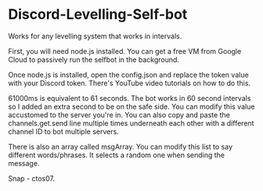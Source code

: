 # Discord-Levelling-Self-bot
Works for any levelling system that works in intervals.

First, you will need node.js installed. You can get a free VM from Google Cloud to passively run the selfbot in the background.

Once node.js is installed, open the config.json and replace the token value with your Discord token. There's YouTube video tutorials on how to do this.

61000ms is equivalent to 61 seconds. The bot works in 60 second intervals so I added an extra second to be on the safe side. You can modify this value accustomed to the server you're in. You can also copy and paste the channels.get.send line multiple times underneath each other with a different channel ID to bot multiple servers.

There is also an array called msgArray. You can modify this list to say different words/phrases. It selects a random one when sending the message.

Snap - ctos07.
